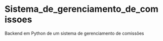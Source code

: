 # Sistema_de_gerenciamento_de_comissoes
Backend em Python de um sistema de gerenciamento de comissões
